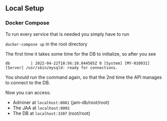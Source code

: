 ## Local Setup
### Docker Compose
To run every service that is needed you simply have to run 

`docker-compose up` in the root directory

The first time it takes some time for the DB to initialize, so after you see

`db         | 2022-04-22T18:56:10.844585Z 0 [System] [MY-010931] [Server] /usr/sbin/mysqld: ready for connections.`

You should run the command again, so that the 2nd time the API manages to connect to the DB.

Now you can access:
- Adminer at `localhost:8081` (jam-db/root/root)
- The JAA at `localhost:8001`
- The DB at `localhost:3307` (root/root)
